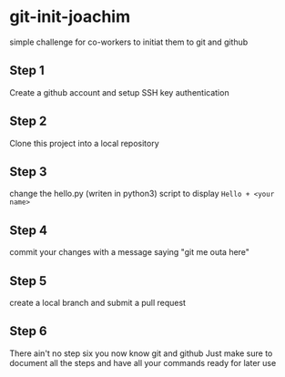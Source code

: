# git-init-joachim
simple challenge for co-workers to initiat them to git and github

## Step 1

Create a github account and setup SSH key authentication

## Step 2

Clone this project into a local repository

## Step 3

change the hello.py (writen in python3) script to display `Hello + <your name>`

## Step 4

commit your changes with a message saying "git me outa here"

## Step 5

create a local branch and submit a pull request

## Step 6

There ain't no step six you now know git and github
Just make sure to document all the steps and have all your commands ready for later use
